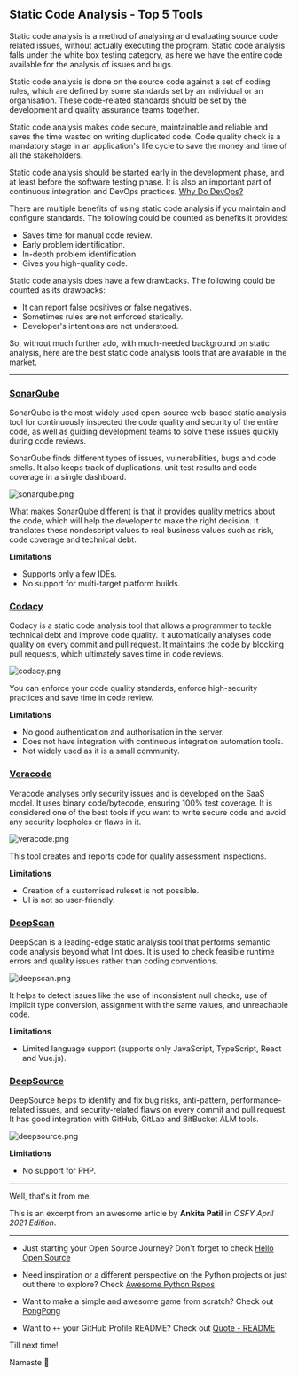 ## Static Code Analysis - Top 5 Tools

Static code analysis is a method of analysing and evaluating source code related issues, without actually executing the program. Static code analysis falls under the white box testing category, as here we have the entire code available for the analysis of issues and bugs.

Static code analysis is done on the source code against a set of coding rules, which are defined by some standards set by an individual or an organisation. These code-related standards should be set by the development and quality assurance teams together.

Static code analysis makes code secure, maintainable and reliable and saves the time wasted on writing duplicated code. Code quality check is a mandatory stage in an application's life cycle to save the money and time of all the stakeholders.

Static code analysis should be started early in the development phase, and at least before the software testing phase. It is also an important part of continuous integration and DevOps practices. [Why Do DevOps?](https://blog.codekaro.info/devops-devops-devops)

There are multiple benefits of using static code analysis if you maintain and configure standards. The following could be counted as benefits it provides:

- Saves time for manual code review.
- Early problem identification.
- In-depth problem identification.
- Gives you high-quality code.

Static code analysis does have a few drawbacks. The following could be counted as its drawbacks:

- It can report false positives or false negatives.
- Sometimes rules are not enforced statically.
- Developer's intentions are not understood.

So, without much further ado, with much-needed background on static analysis, here are the best static code analysis tools that are available in the market.

---

### [SonarQube](https://www.sonarqube.org/)

SonarQube is the most widely used open-source web-based static analysis tool for continuously inspected the code quality and security of the entire code, as well as guiding development teams to solve these issues quickly during code reviews.

SonarQube finds different types of issues, vulnerabilities, bugs and code smells. It also keeps track of duplications, unit test results and code coverage in a single dashboard.

![sonarqube.png](https://cdn.hashnode.com/res/hashnode/image/upload/v1618330560644/59BZJFnmp.png)

What makes SonarQube different is that it provides quality metrics about the code, which will help the developer to make the right decision. It translates these nondescript values to real business values such as risk, code coverage and technical debt.

**Limitations**

- Supports only a few IDEs.
- No support for multi-target platform builds.

### [Codacy](https://www.codacy.com/)

Codacy is a static code analysis tool that allows a programmer to tackle technical debt and improve code quality. It automatically analyses code quality on every commit and pull request. It maintains the code by blocking pull requests, which ultimately saves time in code reviews.

![codacy.png](https://cdn.hashnode.com/res/hashnode/image/upload/v1618330581754/URl64Ovjl.png)

You can enforce your code quality standards, enforce high-security practices and save time in code review.

**Limitations**

- No good authentication and authorisation in the server.
- Does not have integration with continuous integration automation tools.
- Not widely used as it is a small community.

### [Veracode](https://www.veracode.com/)

Veracode analyses only security issues and is developed on the SaaS model. It uses binary code/bytecode, ensuring 100% test coverage. It is considered one of the best tools if you want to write secure code and avoid any security loopholes or flaws in it.

![veracode.png](https://cdn.hashnode.com/res/hashnode/image/upload/v1618330608237/SLkW4zjV7.png)

This tool creates and reports code for quality assessment inspections.

**Limitations**

- Creation of a customised ruleset is not possible.
- UI is not so user-friendly.

### [DeepScan](https://deepscan.io/)

DeepScan is a leading-edge static analysis tool that performs semantic code analysis beyond what lint does. It is used to check feasible runtime errors and quality issues rather than coding conventions.

![deepscan.png](https://cdn.hashnode.com/res/hashnode/image/upload/v1618330629665/-Te22Tcd3.png)

It helps to detect issues like the use of inconsistent null checks, use of implicit type conversion, assignment with the same values, and unreachable code.

**Limitations**

- Limited language support (supports only JavaScript, TypeScript, React and Vue.js).

### [DeepSource](https://deepsource.io/)

DeepSource helps to identify and fix bug risks, anti-pattern, performance-related issues, and security-related flaws on every commit and pull request. It has good integration with GitHub, GitLab and BitBucket ALM tools.

![deepsource.png](https://cdn.hashnode.com/res/hashnode/image/upload/v1618330651401/Zx6sDf7wT.png)

**Limitations**

- No support for PHP.

---

Well, that's it from me.

This is an excerpt from an awesome article by **Ankita Patil** in *OSFY April 2021 Edition*.

---

- Just starting your Open Source Journey? Don't forget to check [Hello Open Source](https://github.com/siddharth2016/hello-open-source)

- Need inspiration or a different perspective on the Python projects or just out there to explore? Check [Awesome Python Repos](https://github.com/siddharth2016/awesome-python-repos)

- Want to make a simple and awesome game from scratch? Check out [PongPong](https://github.com/siddharth2016/PongPong)

- Want to `++` your GitHub Profile README? Check out [Quote - README](https://github.com/marketplace/actions/quote-readme)

Till next time!

Namaste 🙏